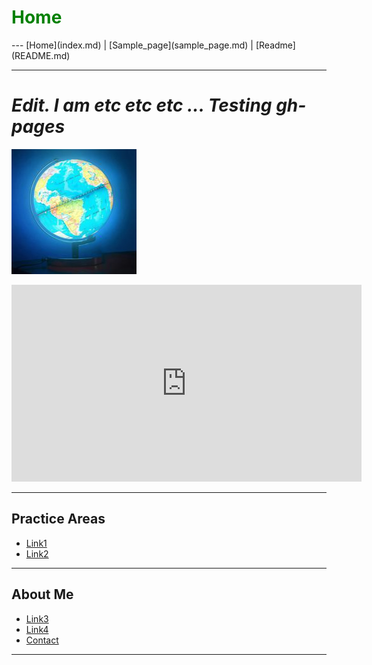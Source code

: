 <h1 style="color:green; font-size:2em">Home</h1>
---
[Home](index.md) | [Sample_page](sample_page.md) | [Readme](README.md)

---
# <i>Edit. I am etc etc etc ... Testing gh-pages</i>
![Link](images/logo.png)
<iframe width="560" height="315" src="https://www.youtube.com/watch?list=PL5P8TinruTgMH1AIL-GyzymdGCfG6pUQd&v=HYzaJvq9hm8" frameborder="0" allow="autoplay; encrypted-media" allowfullscreen></iframe>
  
---

## Practice Areas
- [ Link1 ](#link1)<br>
- [ Link2 ](#link2)<br>

---

## About Me
- [ Link3 ](#link3)<br>
- [ Link4 ](#link4)<br>
- [ Contact ](#contact)<br>

---
